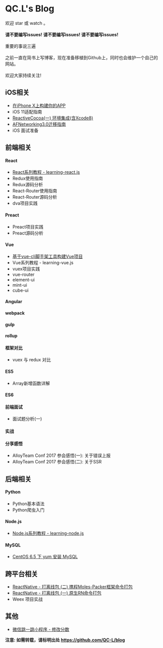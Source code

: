 # QC.L's Blog
欢迎 star 或 watch 。<br><br>
**请不要编写issues! 请不要编写issues! 请不要编写issues!** <br><br>
重要的事说三遍<br><br>
之前一直在简书上写博客，现在准备移植到Github上，同时也会维护一个自己的网站。<br><br>
欢迎大家持续关注!
## iOS相关
* [在iPhone X上构建你的APP](https://github.com/QC-L/blog/issues/5)
* iOS 11适配指南
* [ReactiveCocoa(一) 环境集成(含Xcode8)](https://github.com/QC-L/blog/issues/2)
* [AFNetworking3.0迁移指南](https://github.com/QC-L/blog/issues/1)
* iOS 面试准备
## 前端相关
#### React
* [React系列教程 - learning-react.js](https://github.com/QC-L/learning-react.js)
* Redux使用指南
* Redux源码分析
* React-Router使用指南
* React-Router源码分析
* dva项目实践
#### Preact
* Preact项目实践
* Preact源码分析
#### Vue
* [基于vue-cli脚手架工具构建Vue项目](https://github.com/QC-L/blog/issues/6)
* Vue系列教程 - learning-vue.js
* vuex项目实践
* vue-router
* element-ui
* mint-ui
* cube-ui
#### Angular
#### webpack
#### gulp
#### rollup
#### 框架对比
* vuex 与 redux 对比
#### ES5
* Array新增函数详解
#### ES6
#### 前端面试
* 面试题分析(一)
#### 实战
#### 分享感悟
* AlloyTeam Conf 2017 参会感悟(一): 关于错误上报
* AlloyTeam Conf 2017 参会感悟(二): 关于SSR
## 后端相关
#### Python
* Python基本语法
* Python爬虫入门
#### Node.js
* [Node.js系列教程 - learning-node.js](https://github.com/QC-L/learning-node.js)
#### MySQL
* [CentOS 6.5 下 yum 安装 MySQL](https://github.com/QC-L/blog/issues/7)
## 跨平台相关
* [ReactNative - 打离线包 (二) 携程Moles-Packer框架命令打包](https://github.com/QC-L/blog/issues/4)
* [ReactNative - 打离线包 (一) 原生RN命令打包](https://github.com/QC-L/blog/issues/3)
* Weex 项目实战
## 其他
* [微信跳一跳小程序 - 修改分数](https://github.com/QC-L/blog/issues/9)

**注意: 如需转载，请标明出处 https://github.com/QC-L/blog**
